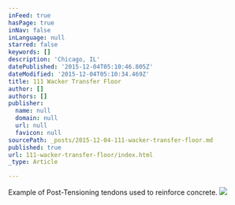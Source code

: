 ```yaml
---
inFeed: true
hasPage: true
inNav: false
inLanguage: null
starred: false
keywords: []
description: 'Chicago, IL'
datePublished: '2015-12-04T05:10:46.805Z'
dateModified: '2015-12-04T05:10:34.469Z'
title: 111 Wacker Transfer Floor
author: []
authors: []
publisher:
  name: null
  domain: null
  url: null
  favicon: null
sourcePath: _posts/2015-12-04-111-wacker-transfer-floor.md
published: true
url: 111-wacker-transfer-floor/index.html
_type: Article

---
```

Example of Post-Tensioning tendons used to reinforce concrete.
![](https://the-grid-user-content.s3-us-west-2.amazonaws.com/942f077a-0487-47e1-b5ef-db24c0b03df3.JPG)